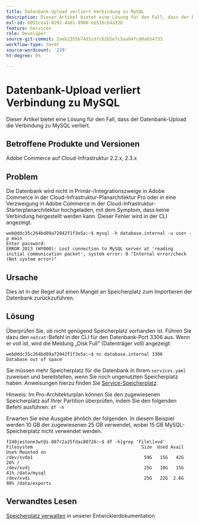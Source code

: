 ```yaml
---
title: Datenbank-Upload verliert Verbindung zu MySQL
description: Dieser Artikel bietet eine Lösung für den Fall, dass der Datenbank-Upload die Verbindung zu MySQL verliert.
exl-id: 6051cea1-8292-4a81-8908-eb516cb4a32b
feature: Services
role: Developer
source-git-commit: 2aeb2355b74d1cdfc62b5e7c5aa04fcd0a654733
workflow-type: tm+mt
source-wordcount: '229'
ht-degree: 0%

---
```


# Datenbank-Upload verliert Verbindung zu MySQL

Dieser Artikel bietet eine Lösung für den Fall, dass der Datenbank-Upload die Verbindung zu MySQL verliert.

## Betroffene Produkte und Versionen

Adobe Commerce auf Cloud-Infrastruktur 2.2.x, 2.3.x

## Problem

Die Datenbank wird nicht in Primär-/Integrationszweige in Adobe Commerce in der Cloud-Infrastruktur-Planarchitektur Pro oder in eine Verzweigung in Adobe Commerce in der Cloud-Infrastruktur-Starterplanarchitektur hochgeladen, mit dem Symptom, dass keine Verbindung hergestellt werden kann. Dieser Fehler wird in der CLI angezeigt.

```
web@ddc35c264bd89a72042f1f3e5a:~$ mysql -h database.internal -u user -p main
Enter password:
ERROR 2013 (HY000): Lost connection to MySQL server at 'reading initial communication packet', system error: 0 "Internal error/check (Not system error)"
```

## Ursache

Dies ist in der Regel auf einen Mangel an Speicherplatz zum Importieren der Datenbank zurückzuführen.

## Lösung

Überprüfen Sie, ob nicht genügend Speicherplatz vorhanden ist. Führen Sie dazu den `netcat`-Befehl in der CLI für den Datenbank-Port 3306 aus. Wenn er voll ist, wird die Meldung „Disk Full“ (Datenträger voll) angezeigt:

```
web@ddc35c264bd89a72042f1f3e5a:~$ nc database.internal 3306
Database out of space
```

Sie müssen mehr Speicherplatz für die Datenbank in Ihrem `services.yaml` zuweisen und bereitstellen, wenn Sie noch ungenutzten Speicherplatz haben. Anweisungen hierzu finden Sie [Service-Speicherplatz](https://experienceleague.adobe.com/en/docs/commerce-cloud-service/user-guide/develop/storage/manage-disk-space#service-disk-space).

Hinweis: Im Pro-Architekturplan können Sie den zugewiesenen Speicherplatz auf Ihrer Partition überprüfen, indem Sie den folgenden Befehl ausführen: `df -h`

Erwarten Sie eine Ausgabe ähnlich der folgenden. In diesem Beispiel werden 10 GB der zugewiesenen 25 GB verwendet, wobei 15 GB MySQL-Speicherplatz nicht verwendet werden.

```
f240jestone3wt@i-087r2a25fdac80726:~$ df -h|grep 'File\|xvd'
Filesystem                                         Size  Used Avail Use% Mounted on
/dev/xvda1                                          59G   15G   42G  26% /
/dev/xvdj                                           25G   10G   15G  41% /data/mysql
/dev/xvdi                                           25G   22G  2.6G  90% /data/exports
```

## Verwandtes Lesen

[Speicherplatz verwalten](https://experienceleague.adobe.com/en/docs/commerce-cloud-service/user-guide/develop/storage/manage-disk-space) in unserer Entwicklerdokumentation

